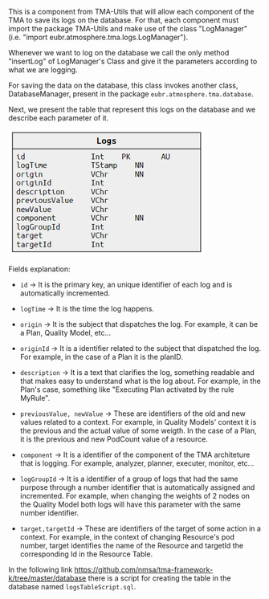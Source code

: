 This is a component from TMA-Utils that will allow each component of the TMA to save its logs on the database. For that, each component must import the package TMA-Utils and make use of the class "LogManager" (i.e. "import eubr.atmosphere.tma.logs.LogManager").

Whenever we want to log on the database we call the only method "insertLog" of LogManager's Class and give it the parameters according to what we are logging.

For saving the data on the database, this class invokes another class, DatabaseManager, present in the package `eubr.atmosphere.tma.database`.


Next, we present the table that represent this logs on the database and we describe each parameter of it.

![Log table used to save logs on database](LogsTable.png)

Fields explanation:

* `id` -> It is the primary key, an unique identifier of each log and is automatically incremented.

* `logTime` -> It is the time the log happens.

* `origin` -> It is the subject that dispatches the log. For example, it can be a Plan, Quality Model, etc...

* `originId` -> It is a identifier related to the subject that dispatched the log. For example, in the case of a Plan it is the planID.

* `description` -> It is a text that clarifies the log, something readable and that makes easy to understand what is the log about. For example, in the Plan's case, something like "Executing Plan activated by the rule MyRule". 

* `previousValue, newValue` -> These are identifiers of the old and new values related to a context. For example, in Quality Models' context it is the previous and the actual value of some weigth. In the case of a Plan, it is the previous and new PodCount value of a resource.

* `component` -> It is a identifier of the component of the TMA architeture that is logging. For example, analyzer, planner, executer, monitor, etc...

* `logGroupId` -> It is a identifier of a group of logs that had the same purpose through a number identifier that is automatically assigned and incremented. For example, when changing the weights of 2 nodes on the Quality Model both logs will have this parameter with the same number identifier.

* `target,targetId` -> These are identifiers of the target of some action in a context. For example, in the context of changing Resource's pod number, target identifies the name of the Resource and targetId the corresponding Id in the Resource Table. 


In the following link https://github.com/nmsa/tma-framework-k/tree/master/database there is a script for creating the table in the database named `logsTableScript.sql`.
